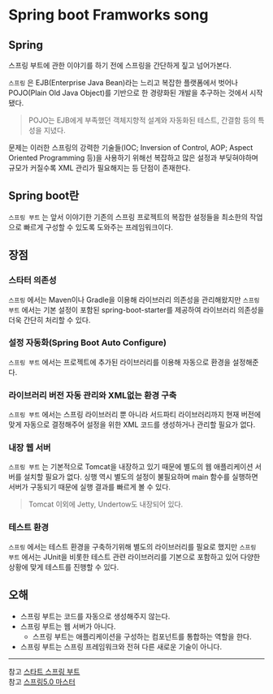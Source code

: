 # Spring boot Framworks song <Badge text="song" />

## Spring

스프링 부트에 관한 이야기를 하기 전에 스프링을 간단하게 짚고 넘어가본다. 

`스프링` 은 EJB(Enterprise Java Bean)라는 느리고 복잡한 플랫폼에서 벗어나   
POJO(Plain Old Java Object)를 기반으로 한 경량화된 개발을 추구하는 것에서 시작됐다.

> POJO는 EJB에게 부족했던 객체지향적 설계와 자동화된 테스트, 간결함 등의 특성을 지녔다.

문제는 이러한 스프링의 강력한 기술들(IOC; Inversion of Control, AOP; Aspect Oriented Programming 등)을 사용하기 위해선 복잡하고 많은 설정과 부딪혀야하며 규모가 커질수록 XML 관리가 필요해지는 등 단점이 존재한다.

## Spring boot란
`스프링 부트` 는 앞서 이야기한 기존의 스프링 프로젝트의 복잡한 설정들을 최소한의 작업으로 빠르게 구성할 수 있도록 도와주는 프레임워크이다.

## 장점

### 스타터 의존성
`스프링` 에서는 Maven이나 Gradle을 이용해 라이브러리 의존성을 관리해왔지만 `스프링 부트` 에서는
기본 설정이 포함된 spring-boot-starter를 제공하여 라이브러리 의존성을 더욱 간단히 처리할 수 있다.

### 설정 자동화(Spring Boot Auto Configure)
`스프링 부트` 에서는 프로젝트에 추가된 라이브러리를 이용해 자동으로 환경을 설정해준다.

### 라이브러리 버전 자동 관리와 XML없는 환경 구축
`스프링 부트` 에서는 스프링 라이브러리 뿐 아니라 서드파티 라이브러리까지 현재 버전에 맞게 자동으로 결정해주어 설정을 위한 XML 코드를 생성하거나 관리할 필요가 없다.

### 내장 웹 서버
`스프링 부트` 는 기본적으로 Tomcat을 내장하고 있기 때문에 별도의 웹 애플리케이션 서버를 설치할 필요가 없다. 싱행 역시 별도의 설정이 불필요하며 main 함수를 실행하면 서버가 구동되기 때문에 실행 결과를 빠르게 볼 수 있다.

> Tomcat 이외에 Jetty, Undertow도 내장되어 있다.

### 테스트 환경
`스프링` 에서는 테스트 환경을 구축하기위해 별도의 라이브러리를 필요로 했지만 `스프링 부트` 에서는
JUnit을 비롯한 테스트 관련 라이브러리를 기본으로 포함하고 있어 다양한 상황에 맞게 테스트를 진행할 수 있다.

## 오해
- 스프링 부트는 코드를 자동으로 생성해주지 않는다.
- 스프링 부트는 웹 서버가 아니다.
    - 스프링 부트는 애플리케이션을 구성하는 컴포넌트를 통합하는 역할을 한다.
- 스프링 부트는 스프링 프레임워크와 전혀 다른 새로운 기술이 아니다.


---
참고 [스타트 스프링 부트](http://www.yes24.com/Product/Goods/43828577)   
참고 [스프링5.0 마스터](http://www.yes24.com/Product/Goods/62950195)   